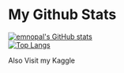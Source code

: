 # My Github Stats

[![emnopal's GitHub stats](https://github-readme-stats.vercel.app/api?username=emnopal)](https://github.com/emnopal/test-stats) <br>
[![Top Langs](https://github-readme-stats.vercel.app/api/top-langs/?username=emnopal&langs_count=10&hide=jupyter%20notebook,visual%20basic%20.net,pascal,matlab,m)](https://github.com/emnopal/test-stats) <br>

Also Visit my Kaggle




